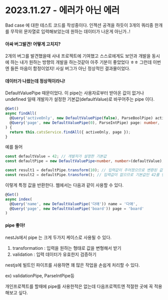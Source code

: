 # 2023.11.27 - 에러가 아닌 에러

Bad case 에 대한 테스트 코드를 작성중이다. 인젝션 공격을 하듯이 3개의 쿼리중 한개를 무작위 문자열로 입력해보았는데 원하는 데이터가 나온게 아닌가..!

#### 아싸 버그발견! 어떻게 고치지?

2개의 버그를 발견했을때 사내 프로젝트에 기여했고 스스로에게도 보안과 개발을 동시에 하는 내가 원하는 방향의 개발을 하는것같아 아주 기분이 좋았었다 ㅎㅎ 그런데 이번엔 들뜬 마음이 함정이었지! 사실 버그가 아닌 정상적인 결과물이었다.

#### 데이터가 나왔는데 정상적이라니!

DefaultValuePipe 때문이었다. 이 pipe는 사용자로부터 받아온 값이 없거나 undefined 일때 개발자가 설정한 기본값(defaultValue)로 바꾸어주는 pipe 이다.

```typescript
@Get()
async findAll(
  @Query('activeOnly', new DefaultValuePipe(false), ParseBoolPipe) activeOnly: boolean,
  @Query('page', new DefaultValuePipe(0), ParseIntPipe) page: number,
) {
  return this.catsService.findAll({ activeOnly, page });
}
```

예를 들어

```typescript
const defaultValue = 42; // 개발자가 설정한 기본값
const defaultPipe = new DefaultValuePipe<number, number>(defaultValue);

const result1 = defaultPipe.transform(10); // 입력값이 주어졌으므로 변환된 값인 10을 반환
const result2 = defaultPipe.transform(); // 입력값이 없으므로 기본값인 42를 반환
```

이렇게 특정 값을 반환한다.
웹에서는 다음과 같이 사용할 수 있다.

```typescript
@Get()
async index(
  @Query('name', new DefaultValuePipe('다애')) name = '다애',
  @Query('page', new DefaultValuePipe('board')) page = 'board'
)
```

#### pipe 좋아!

nestJs에서 pipe 는 크게 두가지 케이스로 사용될 수 있다.

1. transformation : 입력을 원하는 형태로 값을 변형해서 받기
2. validation : 입력 데이터가 유효한지 검증하기

nestjs에 빌트인 파이프를 사용하면 꽤 많은 작업을 손쉽게 처리할 수 있다.

ex) validationPipe, ParseIntPipe등

개인프로젝트를 할때에 pipe를 사용한적은 없는데 다음프로젝트엔 적절한 곳에 꼭 적용해보고 싶다.

